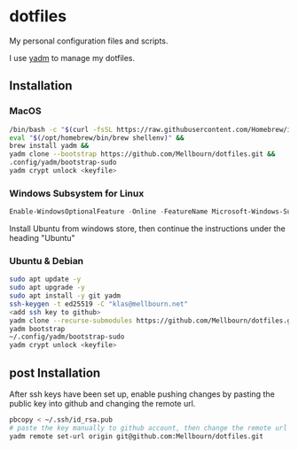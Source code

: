 # dotfiles

My personal configuration files and scripts.

I use [yadm](https://github.com/TheLocehiliosan/yadm) to manage my dotfiles.

## Installation

### MacOS

```bash
/bin/bash -c "$(curl -fsSL https://raw.githubusercontent.com/Homebrew/install/HEAD/install.sh)" &&
eval "$(/opt/homebrew/bin/brew shellenv)" &&
brew install yadm &&
yadm clone --bootstrap https://github.com/Mellbourn/dotfiles.git &&
.config/yadm/bootstrap-sudo
yadm crypt unlock <keyfile>
```

### Windows Subsystem for Linux

```PowerShell
Enable-WindowsOptionalFeature -Online -FeatureName Microsoft-Windows-Subsystem-Linux
```

Install Ubuntu from windows store, then continue the instructions under the heading "Ubuntu"

### Ubuntu & Debian

```bash
sudo apt update -y
sudo apt upgrade -y
sudo apt install -y git yadm
ssh-keygen -t ed25519 -C "klas@mellbourn.net"
<add ssh key to github>
yadm clone --recurse-submodules https://github.com/Mellbourn/dotfiles.git
yadm bootstrap
~/.config/yadm/bootstrap-sudo
yadm crypt unlock <keyfile>
```

## post Installation

After ssh keys have been set up, enable pushing changes by pasting the public key into github and changing the remote url.

```bash
pbcopy < ~/.ssh/id_rsa.pub
# paste the key manually to github account, then change the remote url
yadm remote set-url origin git@github.com:Mellbourn/dotfiles.git
```

